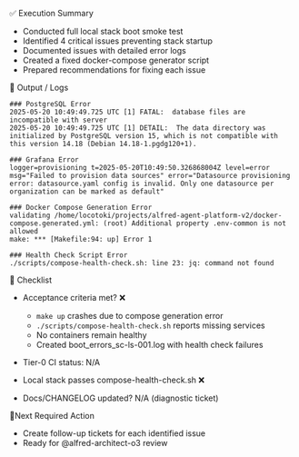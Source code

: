 ✅ Execution Summary
- Conducted full local stack boot smoke test
- Identified 4 critical issues preventing stack startup
- Documented issues with detailed error logs
- Created a fixed docker-compose generator script
- Prepared recommendations for fixing each issue

🧪 Output / Logs
```console
### PostgreSQL Error
2025-05-20 10:49:49.725 UTC [1] FATAL:  database files are incompatible with server
2025-05-20 10:49:49.725 UTC [1] DETAIL:  The data directory was initialized by PostgreSQL version 15, which is not compatible with this version 14.18 (Debian 14.18-1.pgdg120+1).

### Grafana Error
logger=provisioning t=2025-05-20T10:49:50.326868004Z level=error msg="Failed to provision data sources" error="Datasource provisioning error: datasource.yaml config is invalid. Only one datasource per organization can be marked as default"

### Docker Compose Generation Error
validating /home/locotoki/projects/alfred-agent-platform-v2/docker-compose.generated.yml: (root) Additional property .env-common is not allowed
make: *** [Makefile:94: up] Error 1

### Health Check Script Error
./scripts/compose-health-check.sh: line 23: jq: command not found
```

🧾 Checklist
- Acceptance criteria met? ❌
  - `make up` crashes due to compose generation error
  - `./scripts/compose-health-check.sh` reports missing services
  - No containers remain healthy
  - Created boot_errors_sc-ls-001.log with health check failures

- Tier-0 CI status: N/A

- Local stack passes compose-health-check.sh ❌

- Docs/CHANGELOG updated? N/A (diagnostic ticket)

📍Next Required Action
- Create follow-up tickets for each identified issue
- Ready for @alfred-architect-o3 review
